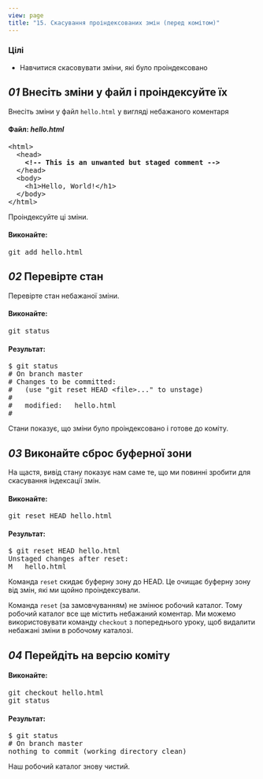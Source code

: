```yaml
---
view: page
title: "15. Скасування проіндексованих змін (перед комітом)"
---
```


<h3>Цілі</h3>

<ul><li>Навчитися скасовувати зміни, які було проіндексовано</li></ul>

<h2><em>01</em> Внесіть зміни у файл і проіндексуйте їх</h2>

<p>Внесіть зміни у файл <code>hello.html</code> у вигляді небажаного коментаря</p>

<h4 class="h4-pre">Файл: <em>hello.html</em></h4>

<pre class="file">&lt;html&gt;
  &lt;head&gt;
    <strong>&lt;!-- This is an unwanted but staged comment --&gt;</strong>
  &lt;/head&gt;
  &lt;body&gt;
    &lt;h1&gt;Hello, World!&lt;/h1&gt;
  &lt;/body&gt;
&lt;/html&gt;</pre>

<p>Проіндексуйте ці зміни.</p>

<h4 class="h4-pre">Виконайте:</h4>

<pre class="instructions">git add hello.html</pre>

<h2><em>02</em> Перевірте стан</h2>

<p>Перевірте стан небажаної зміни.</p>

<h4 class="h4-pre">Виконайте:</h4>

<pre class="instructions">git status</pre>

<h4 class="h4-pre">Результат:</h4>

<pre class="sample">$ git status
# On branch master
# Changes to be committed:
#   (use "git reset HEAD &lt;file&gt;..." to unstage)
#
#	modified:   hello.html
#</pre>

<p>Стани показує, що зміни було проіндексовано і готове до коміту.</p>

<h2><em>03</em> Виконайте сброс буферної зони</h2>

<p>На щастя, вивід стану показує нам саме те, що ми повинні зробити для скасування індексації змін.</p>

<h4 class="h4-pre">Виконайте:</h4>

<pre class="instructions">git reset HEAD hello.html</pre>

<h4 class="h4-pre">Результат:</h4>

<pre class="sample">$ git reset HEAD hello.html
Unstaged changes after reset:
M	hello.html</pre>

<p>Команда <code>reset</code> скидає буферну зону до <span class="caps">HEAD</span>. Це очищає буферну зону від змін, які ми щойно проіндексували.</p>

<p>Команда <code>reset</code> (за замовчуванням) не змінює робочий каталог. Тому робочий каталог все ще містить небажаний коментар. Ми можемо використовувати команду <code>checkout</code> з попереднього уроку, щоб видалити небажані зміни в робочому каталозі.</p>

<h2><em>04</em> Перейдіть на версію коміту</h2>

<h4 class="h4-pre">Виконайте:</h4>

<pre class="instructions">git checkout hello.html
git status</pre>

<h4 class="h4-pre">Результат:</h4>

<pre class="sample">$ git status
# On branch master
nothing to commit (working directory clean)</pre>

<p>Наш робочий каталог знову чистий.</p>